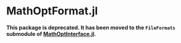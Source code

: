 # MathOptFormat.jl

**This package is deprecated. It has been moved to the `FileFormats` submodule of [MathOptInterface.jl](https://github.com/JuliaOpt/MathOptInterface.jl).**
